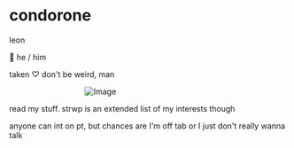# condorone


leon

🐾 he / him 

taken ♡ don't be weird, man

⠀ ⠀ ⠀⠀⠀ ⠀⠀ ⠀ ⠀⠀⠀
![Image](https://github.com/user-attachments/assets/5478a896-3809-4e56-9511-258624de3ab4)


read my stuff. strwp is an extended list of my interests though 

anyone can int on pt, but chances are I'm off tab or I just don't really wanna talk 
